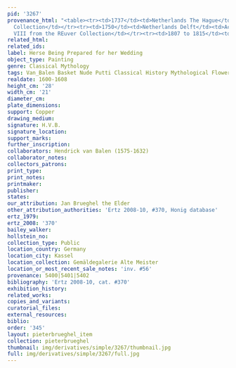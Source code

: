 ```yaml
---
pid: '3267'
provenance_html: "<table><tr><td>1737</td><td>Netherlands The Hague</td><td>Private
  Collection</td></tr><tr><td>1750</td><td>Netherlands Delft</td><td>Acquired by Wilhelm
  VIII from the REuver Collection</td></tr><tr><td>1807 to 1815</td><td>France Paris</td><td></td></tr></table>"
related_html: 
related_ids: 
label: Herse Being Prepared for her Wedding
object_type: Painting
genre: Classical Mythology
tags: Van_Balen Basket Nude Putti Classical History Mythological Flowers
realdate: 1600-1608
height_cm: '28'
width_cm: '21'
diameter_cm: 
plate_dimensions: 
support: Copper
drawing_medium: 
signature: H.V.B.
signature_location: 
support_marks: 
further_inscription: 
collaborators: Hendrick van Balen (1575-1632)
collaborator_notes: 
collectors_patrons: 
print_type: 
print_notes: 
printmaker: 
publisher: 
states: 
our_attribution: Jan Brueghel the Elder
other_attribution_authorities: 'Ertz 2008-10, #370, Honig database'
ertz_1979: 
ertz_2008: '370'
bailey_walker: 
hollstein_no: 
collection_type: Public
location_country: Germany
location_city: Kassel
location_collection: Gemäldegalerie Alte Meister
location_or_most_recent_sale_notes: 'inv. #56'
provenance: 5400|5401|5402
bibliography: 'Ertz 2008-10, cat. #370'
exhibition_history: 
related_works: 
copies_and_variants: 
curatorial_files: 
external_resources: 
biblio: 
order: '345'
layout: pieterbrueghel_item
collection: pieterbrueghel
thumbnail: img/derivatives/simple/3267/thumbnail.jpg
full: img/derivatives/simple/3267/full.jpg
---
```

